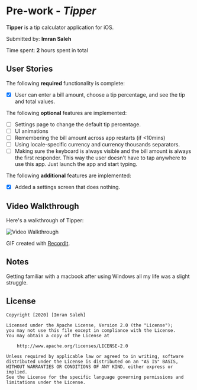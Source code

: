 # Pre-work - *Tipper*

**Tipper** is a tip calculator application for iOS.

Submitted by: **Imran Saleh**

Time spent: **2** hours spent in total

## User Stories

The following **required** functionality is complete:

* [x] User can enter a bill amount, choose a tip percentage, and see the tip and total values.

The following **optional** features are implemented:
* [ ] Settings page to change the default tip percentage.
* [ ] UI animations
* [ ] Remembering the bill amount across app restarts (if <10mins)
* [ ] Using locale-specific currency and currency thousands separators.
* [ ] Making sure the keyboard is always visible and the bill amount is always the first responder. This way the user doesn't have to tap anywhere to use this app. Just launch the app and start typing.

The following **additional** features are implemented:

- [x] Added a settings screen that does nothing.

## Video Walkthrough 

Here's a walkthrough of Tipper:

<img src='http://g.recordit.co/OMiEtWiwDR.gif' title='Tipper Walkthrough' width='' alt='Video Walkthrough' />

GIF created with [RecordIt](http://www.recordit.co).

## Notes

Getting familiar with a macbook after using Windows all my life was a slight struggle.

## License

    Copyright [2020] [Imran Saleh]

    Licensed under the Apache License, Version 2.0 (the "License");
    you may not use this file except in compliance with the License.
    You may obtain a copy of the License at

        http://www.apache.org/licenses/LICENSE-2.0

    Unless required by applicable law or agreed to in writing, software
    distributed under the License is distributed on an "AS IS" BASIS,
    WITHOUT WARRANTIES OR CONDITIONS OF ANY KIND, either express or implied.
    See the License for the specific language governing permissions and
    limitations under the License.
